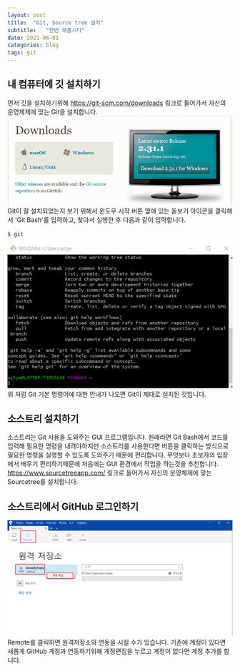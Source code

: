 ```yaml
---
layout: post
title:  "Git, Source tree 설치"
subtitle:   "한번 해봅시다"
date: 2021-06-01
categories: blog
tags: git
---
```

## 내 컴퓨터에 깃 설치하기
먼저 깃을 설치하기위해 https://git-scm.com/downloads 링크로 들어가서 자신의 운영체제에 맞는 Git을 설치합니다.
![git_download](/assets/git_download.png)
<br>
Git이 잘 설치되었는지 보기 위해서 윈도우 시작 버튼 옆에 있는 돋보기 아이콘을 클릭해서 'Git Bash'를 입력하고, 찾아서 실행한 후 다음과 같이 입력합니다.
```
$ git
```
![git_result](/assets/git_result.png)
위 처럼 Git 기본 명령어에 대한 안내가 나오면 Git이 제대로 설치된 것입니다.
<br>
## 소스트리 설치하기
소스트리는 Git 사용을 도와주는 GUI 프로그램입니다. 원래라면 Git Bash에서 코드를 입력해 필요한 명령을 내려야하지만 소스트리를 사용한다면 버튼을 클릭하는 방식으로 필요한 명령을 실행할 수 있도록 도와주기 때문에 편리합니다. 무엇보다 초보자의 입장에서 배우기 편리하기때문에 처음에는 GUI 환경에서 작업을 하는것을 추천합니다. https://www.sourcetreeapp.com/ 링크로 들어가서 자신의 운영체제에 맞는 Sourcetree를 설치합니다.
<br>

## 소스트리에서 GitHub 로그인하기
![source_tree_a](/assets/source_tree_a.png)
Remote를 클릭하면 원격저장소와 연동을 시킬 수가 있습니다. 기존에 계정이 있다면 새롭게 GitHub 계정과 연동하기위해 계정편집을 누르고 계정이 없다면 계정 추가를 합니다.
